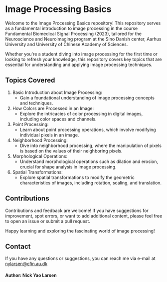 # Image Processing Basics
Welcome to the Image Processing Basics repository! This repository serves as a fundamental introduction to image processing in the course Fundamental Biomedical Signal Processing (2023), tailored for the Neuroscience and Neuroimaging program at the Sino Danish center, Aarhus University and University of Chinese Academy of Sciences. 

Whether you're a student diving into image processing for the first time or looking to refresh your knowledge, this repository covers key topics that are essential for understanding and applying image processing techniques.

## Topics Covered
1. Basic Introduction about Image Processing:
   - Gain a foundational understanding of image processing concepts and techniques.
2. How Colors are Processed in an Image:
   - Explore the intricacies of color processing in digital images, including color spaces and channels.
3. Point Processing:
   - Learn about point processing operations, which involve modifying individual pixels in an image.
4. Neighborhood Processing:
   - Dive into neighborhood processing, where the manipulation of pixels is based on the values of their neighboring pixels.
5. Morphological Operations:
   - Understand morphological operations such as dilation and erosion, crucial for shape analysis in image processing.
6. Spatial Transformations:
   - Explore spatial transformations to modify the geometric characteristics of images, including rotation, scaling, and translation.

## Contributions
Contributions and feedback are welcome! If you have suggestions for improvement, spot errors, or want to add additional content, please feel free to open an issue or submit a pull request.

Happy learning and exploring the fascinating world of image processing!

## Contact
If you have any questions or suggestions, you can reach me via e-mail at nylarsen@cfin.au.dk

#### Author: Nick Yao Larsen
